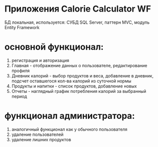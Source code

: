 # Приложения Calorie Calculator WF
БД локальная, используется: СУБД SQL Server,
паттерн MVC, модуль Entity Framework

# основной функционал:
1) регистрация и авторизация
2) Главная - отображение данных о пользователе, редактирование профиля
3) Дневник калорий - выбор продуктов и веса, добавление в дневник, подсчет оставшегося кол-ва калорий из суточной нормы
4) Продукты и напитки - список продуктов, добавление новых
5) Отчеты - наглядный график потребления калорий за выбранный период

# функционал администратора:
1) аналогичный функционал как у обычного пользователя
2) удаление пользователей
3) удаление лишних продуктов
